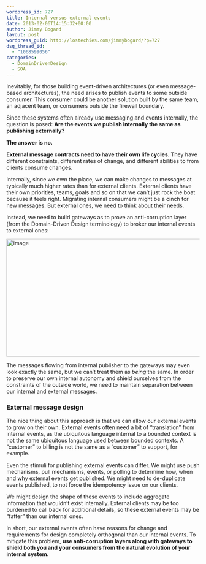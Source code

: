 ```yaml
---
wordpress_id: 727
title: Internal versus external events
date: 2013-02-06T14:15:32+00:00
author: Jimmy Bogard
layout: post
wordpress_guid: http://lostechies.com/jimmybogard/?p=727
dsq_thread_id:
  - "1068599056"
categories:
  - DomainDrivenDesign
  - SOA
---
```

Inevitably, for those building event-driven architectures (or even message-based architectures), the need arises to publish events to some outside consumer. This consumer could be another solution built by the same team, an adjacent team, or consumers outside the firewall boundary.

Since these systems often already use messaging and events internally, the question is posed: **Are the events we publish internally the same as publishing externally?**

**The answer is no.**

**External message contracts need to have their own life cycles**. They have different constraints, different rates of change, and different abilities to from clients consume changes.

Internally, since we own the place, we can make changes to messages at typically much higher rates than for external clients. External clients have their own priorities, teams, goals and so on that we can’t just rock the boat because it feels right. Migrating internal consumers might be a cinch for new messages. But external ones, we need to think about their needs.

Instead, we need to build gateways as to prove an anti-corruption layer (from the Domain-Driven Design terminology) to broker our internal events to external ones:

[<img style="background-image: none; border-bottom: 0px; border-left: 0px; padding-left: 0px; padding-right: 0px; display: inline; border-top: 0px; border-right: 0px; padding-top: 0px" title="image" border="0" alt="image" src="http://lostechies.com/jimmybogard/files/2013/02/image_thumb.png" width="567" height="307" />](http://lostechies.com/jimmybogard/files/2013/02/image.png)

The messages flowing from internal publisher to the gateways may even look exactly the same, but we can’t treat them as _being_ the same. In order to preserve our own internal autonomy and shield ourselves from the constraints of the outside world, we need to maintain separation between our internal and external messages.

### External message design

The nice thing about this approach is that we can allow our external events to grow on their own. External events often need a bit of “translation” from internal events, as the ubiquitous language internal to a bounded context is not the same ubiquitous language used between bounded contexts. A “customer” to billing is not the same as a “customer” to support, for example.

Even the stimuli for publishing external events can differ. We might use push mechanisms, pull mechanisms, events, or polling to determine how, when and why external events get published. We might need to de-duplicate events published, to not force the idempotency issue on our clients.

We might design the shape of these events to include aggregate information that wouldn’t exist internally. External clients may be too burdened to call back for additional details, so these external events may be “fatter” than our internal ones.

In short, our external events often have reasons for change and requirements for design completely orthogonal than our internal events. To mitigate this problem, **use anti-corruption layers along with gateways to shield both you and your consumers from the natural evolution of your internal system.**